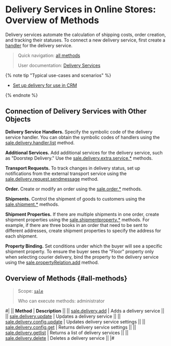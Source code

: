 # Delivery Services in Online Stores: Overview of Methods

Delivery services automate the calculation of shipping costs, order creation, and tracking their statuses. To connect a new delivery service, first create a [handler](../handler/index.md) for the delivery service.

> Quick navigation: [all methods](#all-methods)
> 
> User documentation: [Delivery Services](https://helpdesk.bitrix24.com/open/17297482/)

{% note tip "Typical use-cases and scenarios" %}

- [Set up delivery for use in CRM](../../../../tutorials/sale/delivery-in-crm.md)

{% endnote %}

## Connection of Delivery Services with Other Objects

**Delivery Service Handlers.** Specify the symbolic code of the delivery service handler. You can obtain the symbolic codes of handlers using the [sale.delivery.handler.list](../handler/sale-delivery-handler-list.md) method.

**Additional Services.** Add additional services for the delivery service, such as "Doorstep Delivery." Use the [sale.delivery.extra.service.*](../extra-service/index.md) methods.

**Transport Requests.** To track changes in delivery status, set up notifications from the external transport service using the [sale.delivery.request.sendmessage](../delivery-request/sale-delivery-request-send-message.md) method.

**Order.** Create or modify an order using the [sale.order.*](../../order/index.md) methods.

**Shipments.** Control the shipment of goods to customers using the [sale.shipment.*](../../shipment/index.md) methods.

**Shipment Properties.** If there are multiple shipments in one order, create shipment properties using the [sale.shipmentproperty.*](../../shipment-property/index.md) methods. For example, if there are three books in an order that need to be sent to different addresses, create shipment properties to specify the address for each shipment.

**Property Binding.** Set conditions under which the buyer will see a specific shipment property. To ensure the buyer sees the "Floor" property only when selecting courier delivery, bind the property to the delivery service using the [sale.propertyRelation.add](../../property-relation/sale-property-relation-add.md) method.

## Overview of Methods {#all-methods}

> Scope: [`sale`](../../../scopes/permissions.md)
>
> Who can execute methods: administrator

#|
|| **Method** | **Description** ||
|| [sale.delivery.add](./sale-delivery-add.md) | Adds a delivery service ||
|| [sale.delivery.update](./sale-delivery-update.md) | Updates a delivery service ||
|| [sale.delivery.config.update](./sale-delivery-config-update.md) | Updates delivery service settings ||
|| [sale.delivery.config.get](./sale-delivery-config-get.md) | Returns delivery service settings ||
|| [sale.delivery.getlist](./sale-delivery-get-list.md) | Returns a list of delivery services ||
|| [sale.delivery.delete](./sale-delivery-delete.md) | Deletes a delivery service ||
|#